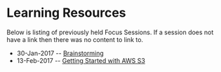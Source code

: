 # Learning Resources
Below is listing of previously held Focus Sessions. If a session does not have a link then there was no content to link to.

* 30-Jan-2017 -- [Brainstorming](https://github.com/joshuadavidson/West-Houston-FCC-Meetup/blob/master/Focus%20Sessions/30-Jan-2017%20-%20Brainstorming/Brainstorm%20Ideas.jpg)
* 13-Feb-2017 -- [Getting Started with AWS S3](https://github.com/conduitl/fcc-houston-aws)

